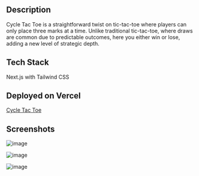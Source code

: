 ## Description
Cycle Tac Toe is a straightforward twist on tic-tac-toe where players can only place three marks at a time. Unlike traditional tic-tac-toe, where draws are common due to predictable outcomes, here you either win or lose, adding a new level of strategic depth.

## Tech Stack
Next.js with Tailwind CSS

## Deployed on Vercel
[Cycle Tac Toe](https://rusong-cycle-tac-toe.vercel.app/)

## Screenshots
![image](https://github.com/rusong10/cycle-tac-toe/assets/84757861/e4462c38-ea5a-4ccc-89ec-7f4c67dc6f54)

![image](https://github.com/rusong10/cycle-tac-toe/assets/84757861/9c772883-db2c-4133-a81d-a3233ab6a5bd)

![image](https://github.com/rusong10/cycle-tac-toe/assets/84757861/64738b83-8362-4e7e-af41-32509dcd5faa)


